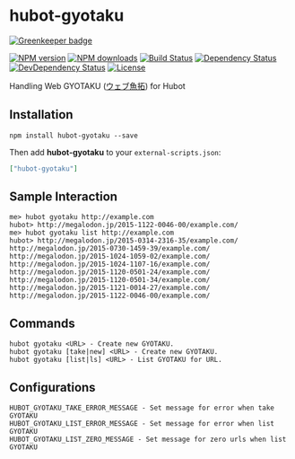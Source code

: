 # hubot-gyotaku

[![Greenkeeper badge](https://badges.greenkeeper.io/moqada/hubot-gyotaku.svg)](https://greenkeeper.io/)

[![NPM version][npm-image]][npm-url]
[![NPM downloads][npm-download-image]][npm-download-url]
[![Build Status][travis-image]][travis-url]
[![Dependency Status][daviddm-image]][daviddm-url]
[![DevDependency Status][daviddm-dev-image]][daviddm-dev-url]
[![License][license-image]][license-url]

Handling Web GYOTAKU ([ウェブ魚拓](http://megalodon.jp)) for Hubot

## Installation

```
npm install hubot-gyotaku --save
```

Then add **hubot-gyotaku** to your `external-scripts.json`:

```json
["hubot-gyotaku"]
```

## Sample Interaction

```
me> hubot gyotaku http://example.com
hubot> http://megalodon.jp/2015-1122-0046-00/example.com/
me> hubot gyotaku list http://example.com
hubot> http://megalodon.jp/2015-0314-2316-35/example.com/
http://megalodon.jp/2015-0730-1459-39/example.com/
http://megalodon.jp/2015-1024-1059-02/example.com/
http://megalodon.jp/2015-1024-1107-16/example.com/
http://megalodon.jp/2015-1120-0501-24/example.com/
http://megalodon.jp/2015-1120-0501-34/example.com/
http://megalodon.jp/2015-1121-0014-27/example.com/
http://megalodon.jp/2015-1122-0046-00/example.com/
```

## Commands

```
hubot gyotaku <URL> - Create new GYOTAKU.
hubot gyotaku [take|new] <URL> - Create new GYOTAKU.
hubot gyotaku [list|ls] <URL> - List GYOTAKU for URL.
```

## Configurations

```
HUBOT_GYOTAKU_TAKE_ERROR_MESSAGE - Set message for error when take GYOTAKU
HUBOT_GYOTAKU_LIST_ERROR_MESSAGE - Set message for error when list GYOTAKU
HUBOT_GYOTAKU_LIST_ZERO_MESSAGE - Set message for zero urls when list GYOTAKU
```


[npm-url]: https://www.npmjs.com/package/hubot-gyotaku
[npm-image]: https://img.shields.io/npm/v/hubot-gyotaku.svg?style=flat-square
[npm-download-url]: https://www.npmjs.com/package/hubot-gyotaku
[npm-download-image]: https://img.shields.io/npm/dt/hubot-gyotaku.svg?style=flat-square
[travis-url]: https://travis-ci.org/moqada/hubot-gyotaku
[travis-image]: https://img.shields.io/travis/moqada/hubot-gyotaku.svg?style=flat-square
[daviddm-url]: https://david-dm.org/moqada/hubot-gyotaku
[daviddm-image]: https://img.shields.io/david/moqada/hubot-gyotaku.svg?style=flat-square
[daviddm-dev-url]: https://david-dm.org/moqada/hubot-gyotaku#info=devDependencies
[daviddm-dev-image]: https://img.shields.io/david/dev/moqada/hubot-gyotaku.svg?style=flat-square
[license-url]: http://opensource.org/licenses/MIT
[license-image]: https://img.shields.io/npm/l/hubot-gyotaku.svg?style=flat-square
